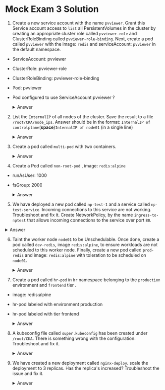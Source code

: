 # Mock Exam 3 Solution

1. Create a new service account with the name `pvviewer`. Grant this Service account access to `list` all PersistentVolumes in the cluster by creating an appropriate cluster role called `pvviewer-role` and ClusterRoleBinding called `pvviewer-role-binding`.
Next, create a pod called `pvviewer` with the image: `redis` and serviceAccount: `pvviewer` in the default namespace.

- ServiceAccount: pvviewer
- ClusterRole: pvviewer-role
- ClusterRoleBinding: pvviewer-role-binding
- Pod: pvviewer
- Pod configured to use ServiceAccount pvviewer ?

     <details>
     <summary>Answer</summary>

     ```
     k create serviceaccount -h
     kubectl create serviceaccount pvviewer
     ```
     
     ```
     k api-resources | grep persistent

     k create clusterrole -h
     kubectl create clusterrole pvviewer-role --resource=persistentvolumes --verb=list
     ```
     
     - Create ClusterRoleBinding
      - **error: serviceaccount must be <namespace>:<name>**
      - default:pvviewer
      - When clusterRoleBinding 
        - **Should add serviceaccount option**
     ```
     k create clusterrolebinding -h
     kubectl create clusterrolebinding pvviewer-role-binding --clusterrole=pvviewer-role --serviceaccount=default:pvviewer

     k describe clusterrole pvviewer-role
     k describe clusterrolebinding pvviewer-role-binding
     ```
     
     ```
     k run pvviewer --image=redis --dry-run=client -o yaml > pv.yaml
     ```

    - **Add serviceAccountName in yaml**

    ```yaml
    apiVersion: v1
    kind: Pod
    metadata:
      creationTimestamp: null
      labels:
        run: pvviewer
      name: pvviewer
    spec:
      containers:
      - image: redis
        name: pvviewer
        resources: {}
      dnsPolicy: ClusterFirst
      restartPolicy: Always
      serviceAccountName: pvviewer  # Add service account name
    status: {}
    ```

    ```
    k apply -f pv.yaml
    ```
     </details>

2. List the `InternalIP` of all nodes of the cluster. Save the result to a file `/root/CKA/node_ips`. Answer should be in the format: `InternalIP of controlplane`(**space**)`InternalIP of node01` (in a single line)

   <details>
     <summary>Answer</summary>
     
     - [cheatsheet - Get ExternalIPs of all nodes](https://kubernetes.io/docs/reference/kubectl/cheatsheet/)

     ```
     # Get ExternalIPs of all nodes
     kubectl get nodes -o jsonpath='{.items[*].status.addresses[?(@.type=="ExternalIP")].address}'
     ```
     
     - Answer

     ```
     kubectl get nodes -o=jsonpath='{.items[*].status.addresses[?(@.type=="InternalIP")].address}' > /root/CKA/node_ips
     ```
   </details>
 
3. Create a pod called `multi-pod` with two containers.
 
    <details>
     <summary>Answer</summary>

     ```
     k run multi-pod --image=busybox --command --dry-run=client -o yaml -- sleep 4800 > multi-pod.yaml

     vi multi-pod.yaml
     ```

     - [environment variable](https://kubernetes.io/docs/tasks/inject-data-application/define-environment-variable-container/)
 
    ```yaml
    apiVersion: v1
    kind: Pod
    metadata:
      creationTimestamp: null
      labels:
        run: multi-pod
      name: multi-pod
    spec:
      containers:
      - name: alpha
        image: nginx
        env:
        - name: name
          value: alpha
      - command:
        - sleep
        - "4800"
        image: busybox
        name: beta
        env: 
        - name: name
          value: beta
        resources: {}
      dnsPolicy: ClusterFirst
      restartPolicy: Always
    status: {}
    ```

     ```
     k create -f multi-pod.yaml
     ```
    </details>
 
4. Create a Pod called `non-root-pod` , image: `redis:alpine`
- runAsUser: 1000
- fsGroup: 2000

    <details>
     <summary>Answer</summary>
     
     ```
     k run non-root-pod --image=redis:alpine --dry-run=client -o yaml > pod.yaml
     ``` 

     - [runAsUser - Security Context](https://kubernetes.io/docs/tasks/configure-pod-container/security-context/#set-the-security-context-for-a-pod)

    ```yaml
    apiVersion: v1
    kind: Pod
    metadata:
      creationTimestamp: null
      labels:
        run: non-root-pod
      name: non-root-pod
    spec:
      securityContext:
        runAsUser: 1000
        fsGroup: 2000
      containers:
      - image: redis:alpine
        name: non-root-pod
        resources: {}
      dnsPolicy: ClusterFirst
      restartPolicy: Always
    status: {}
    ```

     ```
     k create -f pod.yaml
     ```
    </details>
 
5. We have deployed a new pod called `np-test-1` and a service called `np-test-service`. Incoming connections to this service are not working. Troubleshoot and fix it. Create NetworkPolicy, by the name `ingress-to-nptest` that allows incoming connections to the service over port `80`.


  <details>
  <summary>Answer</summary>

  - [network policy](https://kubernetes.io/docs/concepts/services-networking/network-policies/#networkpolicy-resource)
  - we want to create a network policy for the NP test one pod so that it can allow incoming connections on port 80

  ```  
  vi np.yaml
  ```

  - Search label for the pod for `podSelector > matchLabels`
  
  ```
  k get pods np-test-1 -o yaml | grep label -A5 -B5
  k get pods np-test-1 -o yaml | grep label -A5
  ```
  
  ```yaml
  apiVersion: networking.k8s.io/v1
  kind: NetworkPolicy
  metadata:
    name: ingress-to-nptest
    namespace: default
  spec:
    podSelector:
      matchLabels:
        run: np-test-1  ## NEED TO MATCH with POD label
    policyTypes:
    - Ingress
    ingress:
    - ports:
      - protocol: TCP
        port: 80
  ```

  ```
  k create -f np.yaml
  ```
  </details>
   
6. Taint the worker node `node01` to be Unschedulable. Once done, create a pod called `dev-redis`, image `redis:alpine`, to ensure workloads are not scheduled to this worker node. Finally, create a new pod called `prod-redis` and image: `redis:alpine` with toleration to be scheduled on `node01`.
 
     <details>
     <summary>Answer</summary>
 
     ```
     k taint -h
     
     # Update node 'foo' with a taint with key 'dedicated' and value 'special-user' and effect 'NoSchedule'
     # If a taint with that key and effect already exists, its value is replaced as specified
     kubectl taint nodes foo dedicated=special-user:NoSchedule

     kubectl taint node node01 env_type=production:NoSchedule

     ```

     Deploy `dev-redis` pod and to ensure that workloads are not scheduled to this `node01` worker node.
     ```
     kubectl run dev-redis --image=redis:alpine

     kubectl get pods -o wide
     ```

     Deploy new pod `prod-redis` with **toleration** to be scheduled on `node01` worker node.
      - [Toleration](https://kubernetes.io/docs/concepts/scheduling-eviction/taint-and-toleration/)

     ```
     k run prod-redis --image=redis:alpine --dry-run=client -o yaml > prod-redis.yaml

     vi prod-redis.yaml
     ```

     ```yaml
     apiVersion: v1
     kind: Pod
     metadata:
       name: prod-redis
     spec:
       containers:
       - name: prod-redis
         image: redis:alpine
       tolerations:
       - effect: NoSchedule
         key: env_type
         operator: Equal
         value: production     
     ```

     View the pods with short details: 
     ```
     kubectl get pods -o wide | grep prod-redis
     ```
     </details>
 
7. Create a pod called `hr-pod` in `hr` namespace belonging to the `production` environment and `frontend` tier .
- image: redis:alpine
- hr-pod labeled with environment production
- hr-pod labeled with tier frontend
 
     <details>
     <summary>Answer</summary>
 
     ```
     kubectl create namespace hr
     kubectl run hr-pod --image=redis:alpine -n hr --labels=environment=production,tier=frontend
     kubectl run hr-pod --image=redis:alpine --namespace=hr --labels=environment=production,tier=frontend

     # The following is wrong, label should have exact name like "environment" and "tier"
     k run hr-pod --image=redis:alpine -n hr --labels="env=production,tier=frontend"
     ```
     </details>

8. A kubeconfig file called `super.kubeconfig` has been created under `/root/CKA`. There is something wrong with the configuration. Troubleshoot and fix it.

     <details>
     <summary>Answer</summary>
      
      - To check the port number --> **.kube/config**
  
     ```
     k get nodes --kubeconfig /root/CKA/super.kubeconfig

     ## Check current port number
     cat .kube/config

     vi /root/CKA/super.kubeconfig
     ## Change the port to 6443 and run the below command to verify
     
     kubectl cluster-info --kubeconfig=/root/CKA/super.kubeconfig     
     ```
     </details>

9. We have created a new deployment called `nginx-deploy`. scale the deployment to 3 replicas. Has the replica's increased? Troubleshoot the issue and fix it.
   
     <details>
     <summary>Answer</summary>
    
     ```
     k get deploy
     k scale deployment nginx-deploy --replicas=3
     k get deploy

     k describe nginx-deploy
     ```
     
     - So we know that the deployment or any kind of controllers are managed by the **kube controller manager.**
     - So take a look at **pod system**
     
     ```
     k get pod -n kube-system
     k describe pod kube-contro1ler-manager-controlplane -n kube-system
     ```

     - So, the kube controller manager is run as a static pod because you can see the control plane appended to the end of it. So, the manifest file for that is under **etc/kubernetes/manifests**

     ```
     ls /etc/kubernetes/manifests
     vi /etc/kubernetes/manifests/kube-controller-manager.yaml
     
     ### Search typo "contro1~" and fix it

     k get pods -n kube-system
     k get deploy
     ```
     </details>

